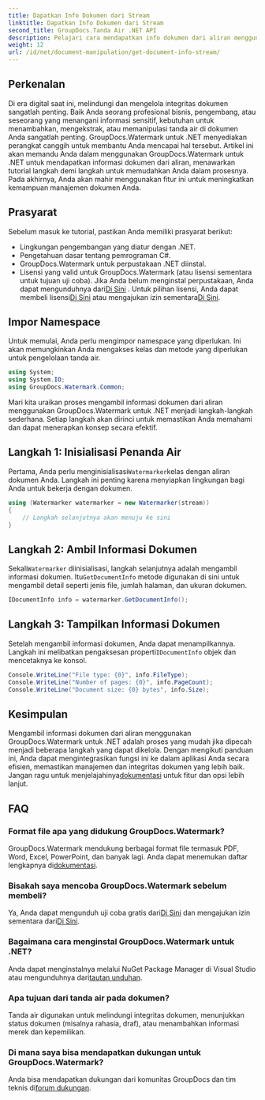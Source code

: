 ```yaml
---
title: Dapatkan Info Dokumen dari Stream
linktitle: Dapatkan Info Dokumen dari Stream
second_title: GroupDocs.Tanda Air .NET API
description: Pelajari cara mendapatkan info dokumen dari aliran menggunakan GroupDocs.Watermark untuk .NET dengan panduan langkah demi langkah ini. Kemampuan manajemen dokumen Anda dengan mudah.
weight: 12
url: /id/net/document-manipulation/get-document-info-stream/
---
```

## Perkenalan
Di era digital saat ini, melindungi dan mengelola integritas dokumen sangatlah penting. Baik Anda seorang profesional bisnis, pengembang, atau seseorang yang menangani informasi sensitif, kebutuhan untuk menambahkan, mengekstrak, atau memanipulasi tanda air di dokumen Anda sangatlah penting. GroupDocs.Watermark untuk .NET menyediakan perangkat canggih untuk membantu Anda mencapai hal tersebut. Artikel ini akan memandu Anda dalam menggunakan GroupDocs.Watermark untuk .NET untuk mendapatkan informasi dokumen dari aliran, menawarkan tutorial langkah demi langkah untuk memudahkan Anda dalam prosesnya. Pada akhirnya, Anda akan mahir menggunakan fitur ini untuk meningkatkan kemampuan manajemen dokumen Anda.
## Prasyarat
Sebelum masuk ke tutorial, pastikan Anda memiliki prasyarat berikut:
- Lingkungan pengembangan yang diatur dengan .NET.
- Pengetahuan dasar tentang pemrograman C#.
- GroupDocs.Watermark untuk perpustakaan .NET diinstal.
- Lisensi yang valid untuk GroupDocs.Watermark (atau lisensi sementara untuk tujuan uji coba).
 Jika Anda belum menginstal perpustakaan, Anda dapat mengunduhnya dari[Di Sini](https://releases.groupdocs.com/Watermark/net/) . Untuk pilihan lisensi, Anda dapat membeli lisensi[Di Sini](https://purchase.groupdocs.com/buy) atau mengajukan izin sementara[Di Sini](https://purchase.groupdocs.com/temporary-license/).
## Impor Namespace
Untuk memulai, Anda perlu mengimpor namespace yang diperlukan. Ini akan memungkinkan Anda mengakses kelas dan metode yang diperlukan untuk pengelolaan tanda air.
```csharp
using System;
using System.IO;
using GroupDocs.Watermark.Common;
```
Mari kita uraikan proses mengambil informasi dokumen dari aliran menggunakan GroupDocs.Watermark untuk .NET menjadi langkah-langkah sederhana. Setiap langkah akan dirinci untuk memastikan Anda memahami dan dapat menerapkan konsep secara efektif.
## Langkah 1: Inisialisasi Penanda Air
 Pertama, Anda perlu menginisialisasi`Watermarker`kelas dengan aliran dokumen Anda. Langkah ini penting karena menyiapkan lingkungan bagi Anda untuk bekerja dengan dokumen.
```csharp
using (Watermarker watermarker = new Watermarker(stream))
{
    // Langkah selanjutnya akan menuju ke sini
}
```
## Langkah 2: Ambil Informasi Dokumen
 Sekali`Watermarker` diinisialisasi, langkah selanjutnya adalah mengambil informasi dokumen. Itu`GetDocumentInfo` metode digunakan di sini untuk mengambil detail seperti jenis file, jumlah halaman, dan ukuran dokumen.
```csharp
IDocumentInfo info = watermarker.GetDocumentInfo();
```
## Langkah 3: Tampilkan Informasi Dokumen
 Setelah mengambil informasi dokumen, Anda dapat menampilkannya. Langkah ini melibatkan pengaksesan properti`IDocumentInfo` objek dan mencetaknya ke konsol.
```csharp
Console.WriteLine("File type: {0}", info.FileType);
Console.WriteLine("Number of pages: {0}", info.PageCount);
Console.WriteLine("Document size: {0} bytes", info.Size);
```

## Kesimpulan
 Mengambil informasi dokumen dari aliran menggunakan GroupDocs.Watermark untuk .NET adalah proses yang mudah jika dipecah menjadi beberapa langkah yang dapat dikelola. Dengan mengikuti panduan ini, Anda dapat mengintegrasikan fungsi ini ke dalam aplikasi Anda secara efisien, memastikan manajemen dan integritas dokumen yang lebih baik. Jangan ragu untuk menjelajahinya[dokumentasi](https://tutorials.groupdocs.com/Watermark/net/) untuk fitur dan opsi lebih lanjut.
## FAQ
### Format file apa yang didukung GroupDocs.Watermark?
 GroupDocs.Watermark mendukung berbagai format file termasuk PDF, Word, Excel, PowerPoint, dan banyak lagi. Anda dapat menemukan daftar lengkapnya di[dokumentasi](https://tutorials.groupdocs.com/Watermark/net/).
### Bisakah saya mencoba GroupDocs.Watermark sebelum membeli?
 Ya, Anda dapat mengunduh uji coba gratis dari[Di Sini](https://releases.groupdocs.com/) dan mengajukan izin sementara dari[Di Sini](https://purchase.groupdocs.com/temporary-license/).
### Bagaimana cara menginstal GroupDocs.Watermark untuk .NET?
 Anda dapat menginstalnya melalui NuGet Package Manager di Visual Studio atau mengunduhnya dari[tautan unduhan](https://releases.groupdocs.com/Watermark/net/).
### Apa tujuan dari tanda air pada dokumen?
Tanda air digunakan untuk melindungi integritas dokumen, menunjukkan status dokumen (misalnya rahasia, draf), atau menambahkan informasi merek dan kepemilikan.
### Di mana saya bisa mendapatkan dukungan untuk GroupDocs.Watermark?
 Anda bisa mendapatkan dukungan dari komunitas GroupDocs dan tim teknis di[forum dukungan](https://forum.groupdocs.com/c/watermark/19).